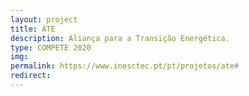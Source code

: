 ```yaml
---
layout: project
title: ATE
description: Aliança para a Transição Energética.
type: COMPETE 2020 
img: 
permalink: https://www.inesctec.pt/pt/projetos/ate#
redirect: 
---
```


